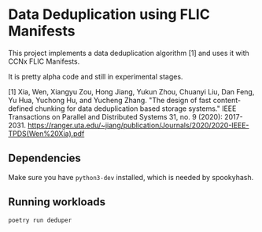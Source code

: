 # Data Deduplication using FLIC Manifests

This project implements a data deduplication algorithm [1] and uses it with
CCNx FLIC Manifests.

It is pretty alpha code and still in experimental stages.



[1] Xia, Wen, Xiangyu Zou, Hong Jiang, Yukun Zhou, Chuanyi Liu, Dan Feng, Yu Hua, Yuchong Hu, and Yucheng Zhang.
"The design of fast content-defined chunking for data deduplication based storage systems."
IEEE Transactions on Parallel and Distributed Systems 31, no. 9 (2020): 2017-2031.
https://ranger.uta.edu/~jiang/publication/Journals/2020/2020-IEEE-TPDS(Wen%20Xia).pdf

## Dependencies

Make sure you have `python3-dev` installed, which is needed by spookyhash.

## Running workloads

```bash
poetry run deduper
```

